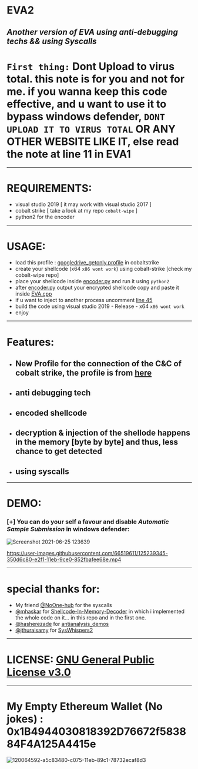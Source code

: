 # EVA2
## _Another version of EVA using anti-debugging techs &amp;&amp; using Syscalls_

# `First thing:` Dont Upload to virus total. this note is for you and not for me. if you wanna keep this code effective, and u want to use it to bypass windows defender, `DONT UPLOAD IT TO VIRUS TOTAL` OR ANY OTHER WEBSITE LIKE IT, else read the note at line 11 in EVA1

*****************************************************************************************************************************************

# REQUIREMENTS:
* visual studio 2019 [ it may work with visual studio 2017 ]
* cobalt strike [ take a look at my repo `cobalt-wipe` ]
* python2 for the encoder

*****************************************************************************************************************************************

# USAGE:
* load this profile : [googledrive_getonly.profile](https://github.com/ORCA666/EVA2/blob/main/googledrive_getonly.profile) in cobaltstrike 
* create your shellcode (x64 `x86 wont work`) using cobalt-strike [check my cobalt-wipe repo]
* place your shellcode inside [encoder.py](https://github.com/ORCA666/EVA2/blob/main/encoder.py) and run it using `python2`
* after [encoder.py](https://github.com/ORCA666/EVA2/blob/main/encoder.py) output your encrypted shellcode copy and paste it inside [EVA.cpp](https://github.com/ORCA666/EVA2/blob/main/EVA2-/EVA.cpp)
* if u want to inject to another process uncomment [line 45](https://github.com/ORCA666/EVA2/blob/2fa4662f03645af1ab3d5ae5248896749c28f64e/EVA2-/EVA.cpp#L45)
* build the code using visual studio 2019 - Release - x64 `x86 wont work`
* enjoy

*****************************************************************************************************************************************

# Features:
* ## New Profile for the connection of the C&C of cobalt strike, the profile is from [here](https://github.com/rsmudge/Malleable-C2-Profiles/blob/master/normal/googledrive_getonly.profile)
* ## anti debugging tech
* ## encoded shellcode
* ## decryption & injection of the shellode happens in the memory [byte by byte] and thus, less chance to get detected
* ## using syscalls    

*****************************************************************************************************************************************

# DEMO:
### [+] You can do your self a favour and disable *Automatic Sample Submission* in windows defender:

![Screenshot 2021-06-25 123639](https://user-images.githubusercontent.com/66519611/123405199-4137c100-d5b2-11eb-9d34-a2ae0ca65045.png)


https://user-images.githubusercontent.com/66519611/125239345-350d6c80-e2f1-11eb-9ce0-852fbafee68e.mp4



*****************************************************************************************************************************************

# special thanks for:
*  My friend [@NoOne-hub](https://github.com/NoOne-hub) for the syscalls 
*  [@mhaskar](https://github.com/mhaskar) for [Shellcode-In-Memory-Decoder](https://github.com/mhaskar/Shellcode-In-Memory-Decoder) in which i implemented the whole code on it... in this repo and in the first one. 
*  [@hasherezade](https://github.com/hasherezade) for [antianalysis_demos](https://github.com/hasherezade/antianalysis_demos)
*  [@jthuraisamy](https://github.com/jthuraisamy) for [SysWhispers2](https://github.com/jthuraisamy/SysWhispers2)

*****************************************************************************************************************************************

# LICENSE: [GNU General Public License v3.0](https://github.com/ORCA666/EVA2/blob/main/LICENSE)

*****************************************************************************************************************************************

# My Empty Ethereum Wallet (No jokes) : 0x1B4944030818392D76672f583884F4A125A4415e
![120064592-a5c83480-c075-11eb-89c1-78732ecaf8d3](https://user-images.githubusercontent.com/66519611/123219351-791d0680-d4d5-11eb-8248-e34069d0ad6d.png)



